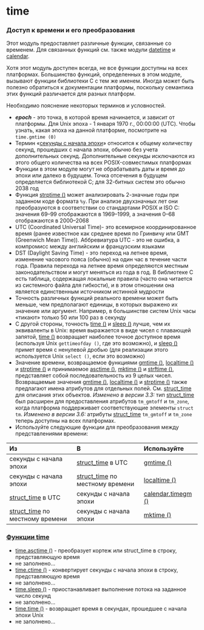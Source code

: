 # time

### Доступ к времени и его преобразования

Этот модуль предоставляет различные функции, связанные со временем. Для связанных функций см. также модули [datetime](../../specialnye-tipy-dannykh/datetime.md) и [calendar](../../specialnye-tipy-dannykh/calendar/).

Хотя этот модуль доступен всегда, не все функции доступны на всех платформах. Большинство функций, определенных в этом модуле, вызывают функции библиотеки C с тем же именем. Иногда может быть полезно обратиться к документации платформы, поскольку семантика этих функций различается для разных платформ.

Необходимо пояснение некоторых терминов и условностей.

* _**epoch**_ - это точка, в которой время начинается, и зависит от платформы. Для Unix эпоха - 1 января 1970 г., 00:00:00 \(UTC\). Чтобы узнать, какая эпоха на данной платформе, посмотрите на `time.gmtime (0)`
* Термин «[секунды с начала эпохи](https://en.wikipedia.org/wiki/Leap_second)» относится к общему количеству секунд, прошедших с начала эпохи, обычно без учета дополнительных секунд. Дополнительные секунды исключаются из этого общего количества на всех POSIX-совместимых платформах
* Функции в этом модуле могут не обрабатывать даты и время до эпохи или далеко в будущем. Точка отсечения в будущем определяется библиотекой C; для 32-битных систем это обычно 2038 год
* Функция [strptime \(\)](funkcii-time/time.strptime.md) может анализировать 2-значные годы при заданном коде формата `%y`. При анализе двухзначных лет они преобразуются в соответствии со стандартами POSIX и ISO C: значения 69–99 отображаются в 1969–1999, а значения 0–68 отображаются в 2000–2068
* UTC \(Coordinated Universal Time\)- это всемирное координированное время \(ранее известное как среднее время по Гринвичу или GMT \(Greenwich Mean Time\)\). Аббревиатура UTC - это не ошибка, а компромисс между английским и французским языками
* DST \(Daylight Saving Time\) - это переход на летнее время, изменение часового пояса \(обычно\) на один час в течение части года. Правила перехода на летнее время определяются местным законодательством и могут меняться из года в год. В библиотеке C есть таблица, содержащая локальные правила \(часто она читается из системного файла для гибкости\), и в этом отношении она является единственным источником истинной мудрости
* Точность различных функций реального времени может быть меньше, чем предполагают единицы, в которых выражено их значение или аргумент. Например, в большинстве систем Unix часы «тикают» только 50 или 100 раз в секунду
* С другой стороны, точность [time \(\)](funkcii-time/time.time.md) и [sleep \(\)](funkcii-time/time.sleep.md) лучше, чем их эквиваленты в Unix: время выражается в виде чисел с плавающей запятой, [time \(\)](funkcii-time/time.time.md) возвращает наиболее точное доступное время \(используя Unix `gettimeofday ()`, где это возможно\), и [sleep \(\)](funkcii-time/time.sleep.md) примет время с ненулевой дробью \(для реализации этого используется Unix `select ()`, если это возможно\)
* Значение времени, возвращаемое функциями [gmtime \(\)](funkcii-time/time.gmtime.md), [localtime \(\)](funkcii-time/time.localtime.md) и [strptime \(\)](funkcii-time/time.strptime.md) и принимаемое [asctime \(\)](funkcii-time/time.asctime.md), [mktime \(\)](funkcii-time/time.mktime.md) и [strftime \(\)](funkcii-time/time.strftime.md), представляет собой последовательность из 9 целых чисел. Возвращаемые значения [gmtime \(\)](funkcii-time/time.gmtime.md), [localtime \(\)](funkcii-time/time.localtime.md) и [strptime \(\)](funkcii-time/time.strptime.md) также предлагают имена атрибутов для отдельных полей. См. [struct\_time](funkcii-time/time.struct_time.md) для описания этих объектов. _Изменено в версии 3.3:_ тип [struct\_time](funkcii-time/time.struct_time.md) был расширен для предоставления атрибутов `tm_gmtoff` и `tm_zone`, когда платформа поддерживает соответствующие элементы `struct tm`. _Изменено в версии 3.6:_ атрибуты [struct\_time](funkcii-time/time.struct_time.md) `tm_gmtoff` и `tm_zone` теперь доступны на всех платформах.
* Используйте следующие функции для преобразования между представлениями времени:

| Из | В | Используйте |
| :--- | :--- | :--- |
| секунды с начала эпохи | [struct\_time](funkcii-time/time.struct_time.md) в UTC | [gmtime \(\)](funkcii-time/time.gmtime.md) |
| секунды с начала эпохи | [struct\_time](funkcii-time/time.struct_time.md) по местному времени | [localtime \(\)](funkcii-time/time.localtime.md) |
| [struct\_time](funkcii-time/time.struct_time.md) в UTC | секунды с начала эпохи | [calendar.timegm \(\)](../../specialnye-tipy-dannykh/calendar/calendar.timegm.md) |
| [struct\_time](funkcii-time/time.struct_time.md) по местному времени | секунды с начала эпохи | [mktime \(\)](funkcii-time/time.mktime.md) |

### [Функции time](funkcii-time/)

* [time.asctime \(\)](funkcii-time/time.asctime.md) - преобразует кортеж или struct\_time в строку, представляющую время
* не заполнено...
* [time.ctime \(\)](funkcii-time/time.ctime.md) - конвертирует секунды с начала эпохи в строку, представляющую время
* не заполнено...
* [time.sleep \(\)](funkcii-time/time.sleep.md) - приостанавливает выполнение потока на заданное число секунд
* не заполнено...
* [time.time \(\)](funkcii-time/time.time.md) - возвращает время в секундах, прошедшее с начала эпохи Unix
* не заполнено...


